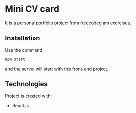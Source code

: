 # Mini CV card

It is a personal portfolio project from freecodegram exercises.

## Installation

Use the command :

```bash
npm start
```
and the server will start with this front-end project.

## Technologies
Project is created with:
* React.js